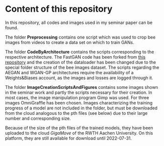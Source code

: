 # Content of this repository

In this repository, all codes and images used in my seminar paper can be found.

The folder **Preprocessing** contains one script which was used to crop bee images from videos to create a data set on which to train GANs.

The folder **CodeByArchitecture** contains the scripts corresponding to the respective architecture. The FastGAN code has been forked from [this repository](https://github.com/odegeasslbc/FastGAN-pytorch) and the creation of the dataloader has been changed due to the special folder structure of the bee images dataset. The scripts regarding the AEGAN and WGAN-GP architectures require the availability of a Weights&Biases account, as the images and losses are logged through it.

The folder **ImageCreationScriptsAndFigures** contains some images shown in the seminar work and partly the scripts necessary for their creation. In most cases, the image manipulation program Gimp was used. For three images OmniGraffle has been chosen. Images characterizing the training progress of a model are not included in the folder, but must be downloaded from the cloud analogous to the pth files (see below) due to their large number and corresponding size.

Because of the size of the pth files of the trained models, they have been uploaded to the cloud *GigaMove* of the RWTH Aachen University. On this platform, they are still available for download until 2022-07-31. 
